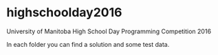 # highschoolday2016
University of Manitoba High School Day Programming Competition 2016

In each folder you can find a solution and some test data.